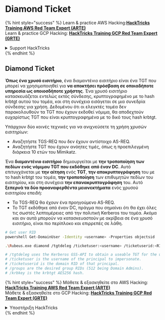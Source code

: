# Diamond Ticket

{% hint style="success" %}
Learn & practice AWS Hacking:<img src="/.gitbook/assets/arte.png" alt="" data-size="line">[**HackTricks Training AWS Red Team Expert (ARTE)**](https://training.hacktricks.xyz/courses/arte)<img src="/.gitbook/assets/arte.png" alt="" data-size="line">\
Learn & practice GCP Hacking: <img src="/.gitbook/assets/grte.png" alt="" data-size="line">[**HackTricks Training GCP Red Team Expert (GRTE)**<img src="/.gitbook/assets/grte.png" alt="" data-size="line">](https://training.hacktricks.xyz/courses/grte)

<details>

<summary>Support HackTricks</summary>

* Check the [**subscription plans**](https://github.com/sponsors/carlospolop)!
* **Join the** 💬 [**Discord group**](https://discord.gg/hRep4RUj7f) or the [**telegram group**](https://t.me/peass) or **follow** us on **Twitter** 🐦 [**@hacktricks\_live**](https://twitter.com/hacktricks\_live)**.**
* **Share hacking tricks by submitting PRs to the** [**HackTricks**](https://github.com/carlospolop/hacktricks) and [**HackTricks Cloud**](https://github.com/carlospolop/hacktricks-cloud) github repos.

</details>
{% endhint %}

## Diamond Ticket

**Όπως ένα χρυσό εισιτήριο**, ένα διαμαντένιο εισιτήριο είναι ένα TGT που μπορεί να χρησιμοποιηθεί για **να αποκτήσει πρόσβαση σε οποιαδήποτε υπηρεσία ως οποιοσδήποτε χρήστης**. Ένα χρυσό εισιτήριο κατασκευάζεται εντελώς εκτός σύνδεσης, κρυπτογραφημένο με το hash krbtgt αυτού του τομέα, και στη συνέχεια εισάγεται σε μια συνεδρία σύνδεσης για χρήση. Δεδομένου ότι οι ελεγκτές τομέα δεν παρακολουθούν τα TGT που έχουν εκδοθεί νόμιμα, θα αποδεχτούν ευχαρίστως TGT που είναι κρυπτογραφημένα με το δικό τους hash krbtgt.

Υπάρχουν δύο κοινές τεχνικές για να ανιχνεύσετε τη χρήση χρυσών εισιτηρίων:

* Αναζητήστε TGS-REQ που δεν έχουν αντίστοιχο AS-REQ.
* Αναζητήστε TGT που έχουν ανόητες τιμές, όπως η προεπιλεγμένη διάρκεια 10 ετών του Mimikatz.

Ένα **διαμαντένιο εισιτήριο** δημιουργείται με **την τροποποίηση των πεδίων ενός νόμιμου TGT που εκδόθηκε από έναν DC**. Αυτό επιτυγχάνεται με **την αίτηση** ενός **TGT**, **την αποκρυπτογράφηση** του με το hash krbtgt του τομέα, **την τροποποίηση** των επιθυμητών πεδίων του εισιτηρίου, και στη συνέχεια **την επανακρυπτογράφηση** του. Αυτό **ξεπερνά τα δύο προαναφερθέντα μειονεκτήματα** ενός χρυσού εισιτηρίου επειδή:

* Τα TGS-REQ θα έχουν ένα προηγούμενο AS-REQ.
* Το TGT εκδόθηκε από έναν DC, πράγμα που σημαίνει ότι θα έχει όλες τις σωστές λεπτομέρειες από την πολιτική Kerberos του τομέα. Ακόμα και αν αυτά μπορούν να κατασκευαστούν με ακρίβεια σε ένα χρυσό εισιτήριο, είναι πιο περίπλοκο και επιρρεπές σε λάθη.
```bash
# Get user RID
powershell Get-DomainUser -Identity <username> -Properties objectsid

.\Rubeus.exe diamond /tgtdeleg /ticketuser:<username> /ticketuserid:<RID of username> /groups:512

# /tgtdeleg uses the Kerberos GSS-API to obtain a useable TGT for the user without needing to know their password, NTLM/AES hash, or elevation on the host.
# /ticketuser is the username of the principal to impersonate.
# /ticketuserid is the domain RID of that principal.
# /groups are the desired group RIDs (512 being Domain Admins).
# /krbkey is the krbtgt AES256 hash.
```
{% hint style="success" %}
Μάθετε & εξασκηθείτε στο AWS Hacking:<img src="/.gitbook/assets/arte.png" alt="" data-size="line">[**HackTricks Training AWS Red Team Expert (ARTE)**](https://training.hacktricks.xyz/courses/arte)<img src="/.gitbook/assets/arte.png" alt="" data-size="line">\
Μάθετε & εξασκηθείτε στο GCP Hacking: <img src="/.gitbook/assets/grte.png" alt="" data-size="line">[**HackTricks Training GCP Red Team Expert (GRTE)**<img src="/.gitbook/assets/grte.png" alt="" data-size="line">](https://training.hacktricks.xyz/courses/grte)

<details>

<summary>Υποστήριξη HackTricks</summary>

* Ελέγξτε τα [**σχέδια συνδρομής**](https://github.com/sponsors/carlospolop)!
* **Εγγραφείτε στην** 💬 [**ομάδα Discord**](https://discord.gg/hRep4RUj7f) ή στην [**ομάδα telegram**](https://t.me/peass) ή **ακολουθήστε** μας στο **Twitter** 🐦 [**@hacktricks\_live**](https://twitter.com/hacktricks\_live)**.**
* **Μοιραστείτε κόλπα hacking υποβάλλοντας PRs στα** [**HackTricks**](https://github.com/carlospolop/hacktricks) και [**HackTricks Cloud**](https://github.com/carlospolop/hacktricks-cloud) github repos.

</details>
{% endhint %}

